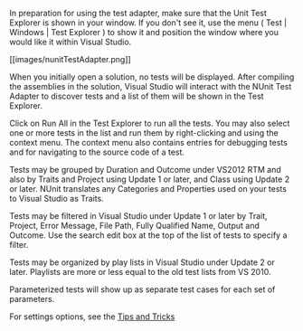 In preparation for using the test adapter, make sure that the Unit Test Explorer is shown in your window. If you don't see it, use the menu ( Test | Windows | Test Explorer ) to show it and position the window where you would like it within Visual Studio.

[[images/nunitTestAdapter.png]]

When you initially open a solution, no tests will be displayed. After compiling the assemblies in the solution, Visual Studio will interact with the NUnit Test Adapter to discover tests and a list of them will be shown in the Test Explorer.

Click on Run All in the Test Explorer to run all the tests. You may also select one or more tests in the list and run them by right-clicking and using the context menu. The context menu also contains entries for debugging tests and for navigating to the source code of a test.

Tests may be grouped by Duration and Outcome under VS2012 RTM and also by Traits and Project using Update 1 or later, and Class using Update 2 or later.  NUnit translates any Categories and Properties used on your tests to Visual Studio as Traits.

Tests may be filtered in Visual Studio under Update 1 or later by Trait, Project, Error Message, File Path, Fully Qualified Name, Output and Outcome. Use the search edit box at the top of the list of tests to specify a filter.

Tests may be organized by play lists in Visual Studio under Update 2 or later. Playlists are more or less equal to the old test lists from VS 2010.

Parameterized tests will show up as separate test cases for each set of parameters.

For settings options, see the [Tips and Tricks](xref:tipsandtricks)
